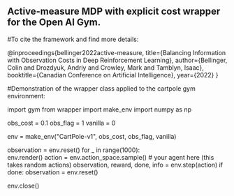 ## Active-measure MDP with explicit cost wrapper for the Open AI Gym.

#To cite the framework and find more details:

  @inproceedings{bellinger2022active-measure,
    title={Balancing Information with Observation Costs in Deep Reinforcement Learning},
    author={Bellinger, Colin and Drozdyuk, Andriy and Crowley, Mark and Tamblyn, Isaac},
    booktitle={Canadian Conference on Artificial Intelligence},
    year={2022}
  }

#Demonstration of the wrapper class applied to the cartpole gym environment:

  import gym
  from wrapper import make_env
  import numpy as np
  
  obs_cost = 0.1
  obs_flag = 1
  vanilla = 0
  
  env = make_env("CartPole-v1", obs_cost, obs_flag, vanilla)
  
  observation = env.reset()
  for _ in range(1000):    
    env.render()
    action = env.action_space.sample() # your agent here (this takes random actions)
    observation, reward, done, info = env.step(action)
    if done:
      observation = env.reset()
      
  env.close()
